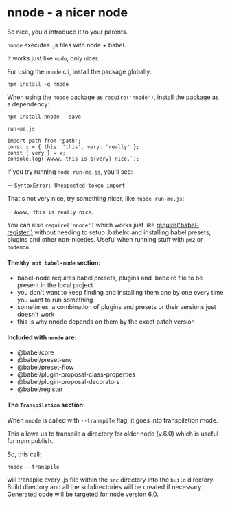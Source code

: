 # nnode - a nicer node
So nice, you'd introduce it to your parents.

`nnode` executes .js files with node + babel.

It works just like `node`, only `n`icer.

For using the `nnode` cli, install the package globally:
```
npm install -g nnode
```

When using the `nnode` package as `require('nnode')`, install the package as a dependency:
```
npm install nnode --save
```

`run-me.js`
```
import path from 'path';
const x = { this: 'this', very: 'really' };
const { very } = x;
console.log(`Awww, this is ${very} nice.`);
```

If you try running `node run-me.js`, you'll see:

-- `SyntaxError: Unexpected token import`

That's not very nice, try something nicer, like `nnode run-me.js`:

-- `Awww, this is really nice.`

You can also `require('nnode')` which works just like [require('babel-register')](https://babeljs.io/docs/usage/babel-register) without needing to setup .babelrc and installing babel presets, plugins and other non-niceties.
Useful when running stuff with `pm2` or `nodemon`.

#### The `Why not babel-node` section:
- babel-node requires babel presets, plugins and .babelrc file to be present in the local project
- you don't want to keep finding and installing them one by one every time you want to run something
- sometimes, a combination of plugins and presets or their versions just doesn't work
- this is why nnode depends on them by the exact patch version

#### Included with `nnode` are:
- @babel/core
- @babel/preset-env
- @babel/preset-flow
- @babel/plugin-proposal-class-properties
- @babel/plugin-proposal-decorators
- @babel/register

#### The `Transpilation` section:
When `nnode` is called with `--transpile` flag, it goes into transpilation mode.

This allows us to transpile a directory for older node (v.6.0) which is useful for npm publish.

So, this call:
```
nnode --transpile
```
will transpile every .js file within the `src` directory into the `build` directory.
Build directory and all the subdirectories will be created if necessary.
Generated code will be targeted for node version 6.0.
